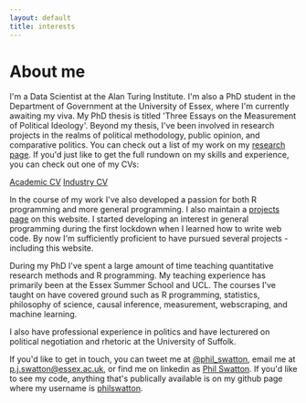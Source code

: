 ```yaml
---
layout: default
title: interests
---
```


# About me

I'm a Data Scientist at the Alan Turing Institute. I'm also a PhD student in the Department of Government at the University of Essex, where I'm currently awaiting my viva. My PhD thesis is titled 'Three Essays on the Measurement of Political Ideology'. Beyond my thesis, I've been involved in research projects in the realms of political methodology, public opinion, and comparative politics. You can check out a list of my work on my [research page](/research)<!--, or a description of my interests on my [interests page](/interests)-->. If you'd just like to get the full rundown on my skills and experience, you can check out one of my CVs:

<div class="cv-div">
    <a href="Phil_Swatton_Academic_CV.pdf">Academic CV</a>
    <a href="Phil_Swatton_Industry_CV.pdf">Industry CV</a>
</div>

In the course of my work I've also developed a passion for both R programming and more general programming. I also maintain a [projects page](/projects) on this website. I started developing an interest in general programming during the first lockdown when I learned how to write web code. By now I'm sufficiently proficient to have pursued several projects - including this website.

During my PhD I've spent a large amount of time teaching quantitative research methods and R programming. My teaching experience has primarily been at the Essex Summer School and UCL. The courses I've taught on have covered ground such as R programming, statistics, philosophy of science, causal inference, measurement, webscraping, and machine learning.

I also have professional experience in politics and have lecturered on political negotiation and rhetoric at the University of Suffolk.

If you'd like to get in touch, you can tweet me at [@phil_swatton](https://twitter.com/phil_swatton), email me at [p.j.swatton@essex.ac.uk](mailto:p.j.swatton@essex.ac.uk), or find me on linkedin as [Phil Swatton](https://www.linkedin.com/in/philswatton/). If you'd like to see my code, anything that's publically available is on my github page where my username is [philswatton](https://github.com/philswatton).

<!-- on research gate as [Philip Swatton](https://www.researchgate.net/profile/Philip-Swatton) -->